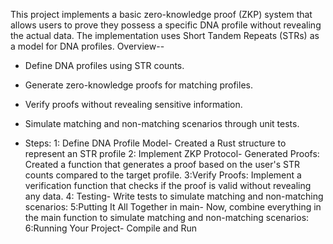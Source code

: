 This project implements a basic zero-knowledge proof (ZKP) system that allows users to prove they possess a specific DNA profile without revealing the actual data. The implementation uses Short Tandem Repeats (STRs) as a model for DNA profiles.
Overview-- 
- Define DNA profiles using STR counts.
- Generate zero-knowledge proofs for matching profiles.
- Verify proofs without revealing sensitive information.
- Simulate matching and non-matching scenarios through unit tests.

- Steps:
 1: Define DNA Profile Model- Created a Rust structure to represent an STR profile
 2: Implement ZKP Protocol- Generated Proofs: Created a function that generates a proof based on the user's STR counts compared to the target profile.
 3:Verify Proofs: Implement a verification function that checks if the proof is valid without revealing any data.
 4: Testing- Write tests to simulate matching and non-matching scenarios:
 5:Putting It All Together in main- Now, combine everything in the main function to simulate matching and non-matching scenarios:
 6:Running Your Project- Compile and Run

